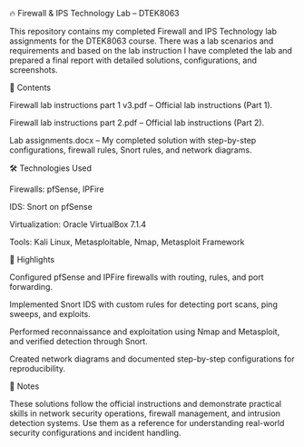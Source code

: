 🔥 Firewall & IPS Technology Lab – DTEK8063

This repository contains my completed Firewall and IPS Technology lab assignments for the DTEK8063 course.
There was a lab scenarios and requirements and based on the lab instruction I have completed the lab and prepared a final report with detailed solutions, configurations, and screenshots.

📄 Contents

Firewall lab instructions part 1 v3.pdf – Official lab instructions (Part 1).

Firewall lab instructions part 2.pdf – Official lab instructions (Part 2).

Lab assignments.docx – My completed solution with step-by-step configurations, firewall rules, Snort rules, and network diagrams.

🛠 Technologies Used

Firewalls: pfSense, IPFire

IDS: Snort on pfSense

Virtualization: Oracle VirtualBox 7.1.4

Tools: Kali Linux, Metasploitable, Nmap, Metasploit Framework

🚀 Highlights

Configured pfSense and IPFire firewalls with routing, rules, and port forwarding.

Implemented Snort IDS with custom rules for detecting port scans, ping sweeps, and exploits.

Performed reconnaissance and exploitation using Nmap and Metasploit, and verified detection through Snort.

Created network diagrams and documented step-by-step configurations for reproducibility.

📢 Notes

These solutions follow the official instructions and demonstrate practical skills in network security operations, firewall management, and intrusion detection systems. Use them as a reference for understanding real-world security configurations and incident handling.
